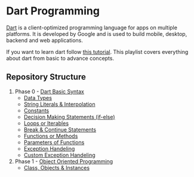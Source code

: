 # Dart Programming

[Dart](https://dart.dev/) is a client-optimized programming language for apps on multiple platforms. It is developed by Google and is used to build mobile, desktop, backend and web applications.

If you want to learn dart follow [this tutorial](https://www.youtube.com/playlist?list=PLlxmoA0rQ-LyHW9voBdNo4gEEIh0SjG-q). This playlist covers everything about dart from basic to advance concepts.

## Repository Structure

1. Phase 0 - [Dart Basic Syntax](https://github.com/azlaan4/LearnDart/tree/master/Phase_0_DartBasicSyntax "Dart Basic Syntax")
    - [Data Types](https://github.com/azlaan4/LearnDart/blob/master/Phase_0_DartBasicSyntax/00_DataTypes.dart)
    - [String Literals & Interpolation](https://github.com/azlaan4/LearnDart/blob/master/Phase_0_DartBasicSyntax/01_StringLiteralAndInterpolation.dart)
    - [Constants](https://github.com/azlaan4/LearnDart/blob/master/Phase_0_DartBasicSyntax/02_DefiningConstants.dart)
    - [Decision Making Statements (if-else)](https://github.com/azlaan4/LearnDart/blob/master/Phase_0_DartBasicSyntax/03_DecisionMaking.dart)
    - [Loops or Iterables](https://github.com/azlaan4/LearnDart/blob/master/Phase_0_DartBasicSyntax/04_Iterables.dart)
    - [Break & Continue Statements](https://github.com/azlaan4/LearnDart/blob/master/Phase_0_DartBasicSyntax/05_BreakAndContinue.dart)
    - [Functions or Methods](https://github.com/azlaan4/LearnDart/blob/master/Phase_0_DartBasicSyntax/06_FunctionsOrMethods.dart)
    - [Parameters of Functions](https://github.com/azlaan4/LearnDart/blob/master/Phase_0_DartBasicSyntax/07_Parameters.dart)
    - [Exception Handeling](https://github.com/azlaan4/LearnDart/blob/master/Phase_0_DartBasicSyntax/08_ExceptionHandling.dart)
    - [Custom Exception Handeling](https://github.com/azlaan4/LearnDart/blob/master/Phase_0_DartBasicSyntax/09_CustomExceptionHandling.dart)
2. Phase 1 - [Object Oriented Programming](https://github.com/azlaan4/LearnDart/tree/master/Phase_1_ObjectOrientedProgramming)
    - [Class, Objects & Instances](https://github.com/azlaan4/LearnDart/blob/master/Phase_1_ObjectOrientedProgramming/10_ClassObjectsInstances.dart)